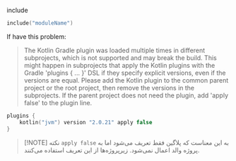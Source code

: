 include
```kotlin
include("moduleName")
```




If have this problem:

> The Kotlin Gradle plugin was loaded multiple times in different subprojects, which is not supported and may break the build. This might happen in subprojects that apply the Kotlin plugins with the Gradle 'plugins { ... }' DSL if they specify explicit versions, even if the versions are equal. Please add the Kotlin plugin to the common parent project or the root project, then remove the versions in the subprojects. If the parent project does not need the plugin, add 'apply false' to the plugin line.

```kotlin
plugins {  
    kotlin("jvm") version "2.0.21" apply false 
}
```

> [!NOTE] نکته
> `apply false` به این معناست که پلاگین فقط تعریف می‌شود اما به پروژه والد اعمال نمی‌شود. زیرپروژه‌ها از این تعریف استفاده می‌کنند.